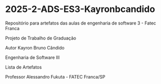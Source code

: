 # 2025-2-ADS-ES3-Kayronbcandido
Repositório para artefatos das aulas de engenharia de software 3 - Fatec Franca 

Projeto de Trabalho de Graduação

Autor Kayron Bruno Cândido

Engenharia de Software III

Lista de Artefatos

Professor Alessandro Fukuta - FATEC Franca/SP
